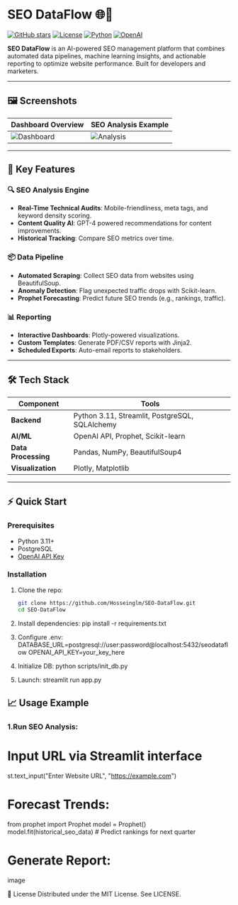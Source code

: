 # SEO DataFlow 🌐🤖

[![GitHub stars](https://img.shields.io/github/stars/Hosseinglm/SEO-DataFlow?style=social)](https://github.com/Hosseinglm/SEO-DataFlow/stargazers) 
[![License](https://img.shields.io/badge/License-MIT-blue.svg)](https://opensource.org/licenses/MIT) 
[![Python](https://img.shields.io/badge/Python-3.8%2B-blue)](https://www.python.org/) 
[![OpenAI](https://img.shields.io/badge/Powered%20by-OpenAI-412990)](https://openai.com/)

**SEO DataFlow** is an AI-powered SEO management platform that combines automated data pipelines, machine learning insights, and actionable reporting to optimize website performance. Built for developers and marketers.

---

## 🖼️ Screenshots

| Dashboard Overview | SEO Analysis Example |
|--------------------|----------------------|
| ![Dashboard](assets/dashboard-preview.png) | ![Analysis](assets/seo-analysis-example.png) |

---

## 🚀 Key Features

### 🔍 **SEO Analysis Engine**
- **Real-Time Technical Audits**: Mobile-friendliness, meta tags, and keyword density scoring.
- **Content Quality AI**: GPT-4 powered recommendations for content improvements.
- **Historical Tracking**: Compare SEO metrics over time.

### 📦 **Data Pipeline**
- **Automated Scraping**: Collect SEO data from websites using BeautifulSoup.
- **Anomaly Detection**: Flag unexpected traffic drops with Scikit-learn.
- **Prophet Forecasting**: Predict future SEO trends (e.g., rankings, traffic).

### 📊 **Reporting**
- **Interactive Dashboards**: Plotly-powered visualizations.
- **Custom Templates**: Generate PDF/CSV reports with Jinja2.
- **Scheduled Exports**: Auto-email reports to stakeholders.

---

## 🛠️ Tech Stack

| Component          | Tools                                                                 |
|--------------------|-----------------------------------------------------------------------|
| **Backend**        | Python 3.11, Streamlit, PostgreSQL, SQLAlchemy                       |
| **AI/ML**          | OpenAI API, Prophet, Scikit-learn                                     |
| **Data Processing**| Pandas, NumPy, BeautifulSoup4                                        |
| **Visualization**  | Plotly, Matplotlib                                                   |

---

## ⚡ Quick Start

### Prerequisites
- Python 3.11+
- PostgreSQL
- [OpenAI API Key](https://platform.openai.com/)

### Installation
1. Clone the repo:
   ```bash
   git clone https://github.com/Hosseinglm/SEO-DataFlow.git
   cd SEO-DataFlow
2. Install dependencies:
pip install -r requirements.txt

3. Configure .env:
DATABASE_URL=postgresql://user:password@localhost:5432/seodataflow
OPENAI_API_KEY=your_key_here

4. Initialize DB:
python scripts/init_db.py

5. Launch:
streamlit run app.py

## 📈 Usage Example

### 1.Run SEO Analysis:
# Input URL via Streamlit interface
st.text_input("Enter Website URL", "https://example.com")

# Forecast Trends:
from prophet import Prophet
model = Prophet()
model.fit(historical_seo_data)  # Predict rankings for next quarter

# Generate Report:
image

📜 License
Distributed under the MIT License. See LICENSE.


